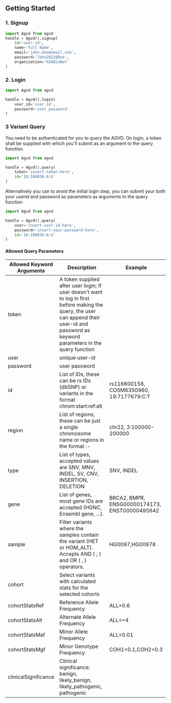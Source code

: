 ## Getting Started

### 1. Signup
```python
import Agvd from agvd
handle = Agvd().signup(
    id='user-id',
    name='Full Name',
    email='john.doe@email.com',
    password='John2022@Doe',
    organization='H3ABioNet'
)
```

### 2. Login
```python
import Agvd from agvd

handle = Agvd().login(
    user_id='user_id', 
    password='user_password'
)

```

### 3 Variant Query
You need to be authenticated for you to query the AGVD. On login, a token shall
be supplied with which you'll submit as an argument to the
query function. 
```python
import Agvd from agvd

handle = Agvd().query(
    token='insert-token-here',
    id='10:188836:A:G'
)
```
Alternatively you can to avoid the initial login step, you can submit your
both your userid and password as parameters as arguments to the 
query function
```python
import Agvd from agvd

handle = Agvd().query(
    user='insert-user-id-here',
    password='insert-your-password-here',
    id='10:188836:A:G'
)
```
#### Allowed Query Parameters

| Allowed Keyword Arguments | Description                                                                                                                                                                                 | Example |
|---------------------------|---------------------------------------------------------------------------------------------------------------------------------------------------------------------------------------------|---------|
| token | A token supplied after user login; If user doesn't want to log in first before making the query, the user can append their user-id and password as keyword parameters in the query function | |
| user | unique user-id                                                                                                                                                                              | |
| password | user password                                                                                                                                                                               | |
| id | List of IDs, these can be rs IDs (dbSNP) or variants in the format chrom:start:ref:alt                                                                                                      | rs116600158, COSM6350960, 19:7177679:C:T |
| region | List of regions, these can be just a single chromosome name or regions in the format <chromosome>:<start>-<end>                                                                             | chr22, 3:100000-200000 |
| type | List of types, accepted values are SNV, MNV, INDEL, SV, CNV, INSERTION, DELETION                                                                                                            | SNV, INDEL |
| gene | List of genes, most gene IDs are accepted (HGNC, Ensembl gene, ...).                                                                                                                        | BRCA2, BMPR, ENSG00000174173, ENST00000495642 |
| sample | Filter variants where the samples contain the variant (HET or HOM_ALT). Accepts AND ( ; ) and OR ( , ) operators.                                                                           | HG0097,HG00978 |
| cohort | Select variants with calculated stats for the selected cohorts                                                                                                                              | |
| cohortStatsRef | Reference Allele Frequency                                                                                                                                                                  | ALL>0.6 |
| cohortStatsAlt | Alternate Allele Frequency                                                                                                                                                                  | ALL<=4 |
| cohortStatsMaf | Minor Allele Frequency                                                                                                                                                                      | ALL<0.01 |
| cohortStatsMgf | Minor Genotype Frequency                                                                                                                                                                    | COH1<0.1,COH2<0.3 |
| clinicalSignificance | Clinical significance: benign, likely_benign, likely_pathogenic, pathogenic                                                                                                                 | |
